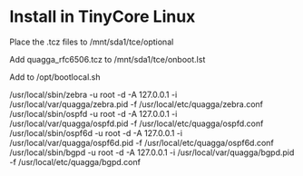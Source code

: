 # Install in TinyCore Linux 

Place the .tcz files to /mnt/sda1/tce/optional 

Add quagga_rfc6506.tcz to /mnt/sda1/tce/onboot.lst 


Add to /opt/bootlocal.sh 	

/usr/local/sbin/zebra -u root -d -A 127.0.0.1 -i /usr/local/var/quagga/zebra.pid -f /usr/local/etc/quagga/zebra.conf
/usr/local/sbin/ospfd -u root -d -A 127.0.0.1 -i /usr/local/var/quagga/ospfd.pid -f /usr/local/etc/quagga/ospfd.conf
/usr/local/sbin/ospf6d -u root -d -A 127.0.0.1 -i /usr/local/var/quagga/ospf6d.pid -f /usr/local/etc/quagga/ospf6d.conf
/usr/local/sbin/bgpd -u root -d -A 127.0.0.1 -i /usr/local/var/quagga/bgpd.pid -f /usr/local/etc/quagga/bgpd.conf
